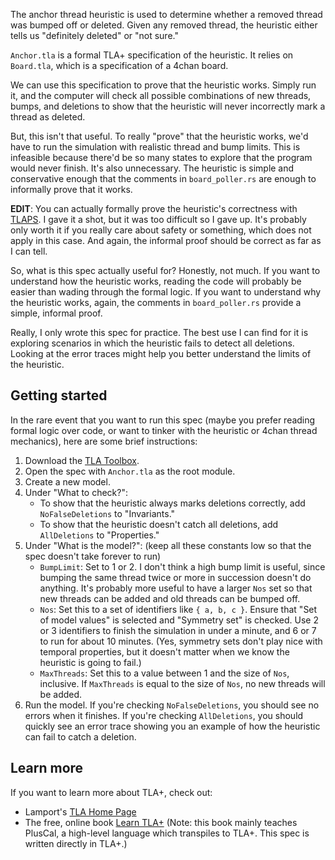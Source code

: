 The anchor thread heuristic is used to determine whether a removed thread was bumped off or deleted. Given any removed thread, the heuristic either tells us "definitely deleted" or "not sure."

`Anchor.tla` is a formal TLA+ specification of the heuristic. It relies on `Board.tla`, which is a specification of a 4chan board.

We can use this specification to prove that the heuristic works. Simply run it, and the computer will check all possible combinations of new threads, bumps, and deletions to show that the heuristic will never incorrectly mark a thread as deleted.

But, this isn't that useful. To really "prove" that the heuristic works, we'd have to run the simulation with realistic thread and bump limits. This is infeasible because there'd be so many states to explore that the program would never finish. It's also unnecessary. The heuristic is simple and conservative enough that the comments in `board_poller.rs` are enough to informally prove that it works.

**EDIT**: You can actually formally prove the heuristic's correctness with [TLAPS](https://tla.msr-inria.inria.fr/tlaps/content/Home.html). I gave it a shot, but it was too difficult so I gave up. It's probably only worth it if you really care about safety or something, which does not apply in this case. And again, the informal proof should be correct as far as I can tell.

So, what is this spec actually useful for? Honestly, not much. If you want to understand how the heuristic works, reading the code will probably be easier than wading through the formal logic. If you want to understand why the heuristic works, again, the comments in `board_poller.rs` provide a simple, informal proof.

Really, I only wrote this spec for practice. The best use I can find for it is exploring scenarios in which the heuristic fails to detect all deletions. Looking at the error traces might help you better understand the limits of the heuristic.

## Getting started

In the rare event that you want to run this spec (maybe you prefer reading formal logic over code, or want to tinker with the heuristic or 4chan thread mechanics), here are some brief instructions:

1. Download the [TLA Toolbox](http://lamport.azurewebsites.net/tla/toolbox.html).
2. Open the spec with `Anchor.tla` as the root module.
3. Create a new model.
4. Under "What to check?":
   * To show that the heuristic always marks deletions correctly, add `NoFalseDeletions` to "Invariants."
   * To show that the heuristic doesn't catch all deletions, add `AllDeletions` to "Properties."
5. Under "What is the model?": (keep all these constants low so that the spec doesn't take forever to run)
   * `BumpLimit`: Set to 1 or 2. I don't think a high bump limit is useful, since bumping the same thread twice or more in succession doesn't do anything. It's probably more useful to have a larger `Nos` set so that new threads can be added and old threads can be bumped off.
   * `Nos`: Set this to a set of identifiers like `{ a, b, c }`. Ensure that "Set of model values" is selected and "Symmetry set" is checked. Use 2 or 3 identifiers to finish the simulation in under a minute, and 6 or 7 to run for about 10 minutes. (Yes, symmetry sets don't play nice with temporal properties, but it doesn't matter when we know the heuristic is going to fail.)
   * `MaxThreads`: Set this to a value between 1 and the size of `Nos`, inclusive. If `MaxThreads` is equal to the size of `Nos`, no new threads will be added.
6. Run the model. If you're checking `NoFalseDeletions`, you should see no errors when it finishes. If you're checking `AllDeletions`, you should quickly see an error trace showing you an example of how the heuristic can fail to catch a deletion.

## Learn more

If you want to learn more about TLA+, check out:
  * Lamport's [TLA Home Page](http://lamport.azurewebsites.net/tla/tla.html)
  * The free, online book [Learn TLA+](https://learntla.com/introduction/) (Note: this book mainly teaches PlusCal, a high-level language which transpiles to TLA+. This spec is written directly in TLA+.)
